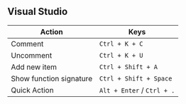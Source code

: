 ## Visual Studio

|Action|Keys|
|-|-|
| Comment | `Ctrl + K + C` |
| Uncomment | `Ctrl + K + U` |
| Add new item | `Ctrl + Shift + A` |
| Show function signature | `Ctrl + Shift + Space` |
| Quick Action | `Alt + Enter` / `Ctrl + .` |